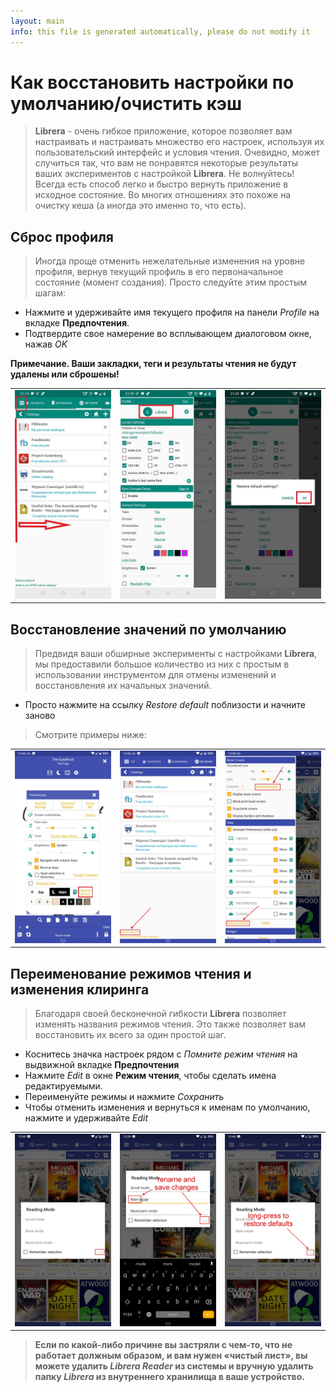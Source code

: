 ```yaml
---
layout: main
info: this file is generated automatically, please do not modify it
---
```


# Как восстановить настройки по умолчанию/очистить кэш

> **Librera** - очень гибкое приложение, которое позволяет вам настраивать и настраивать множество его настроек, используя их пользовательский интерфейс и условия чтения. Очевидно, может случиться так, что вам не понравятся некоторые результаты ваших экспериментов с настройкой **Librera**. Не волнуйтесь! Всегда есть способ легко и быстро вернуть приложение в исходное состояние. Во многих отношениях это похоже на очистку кеша (а иногда это именно то, что есть).

## Сброс профиля

> Иногда проще отменить нежелательные изменения на уровне профиля, вернув текущий профиль в его первоначальное состояние (момент создания). Просто следуйте этим простым шагам:
* Нажмите и удерживайте имя текущего профиля на панели _Profile_ на вкладке **Предпочтения**.
* Подтвердите свое намерение во всплывающем диалоговом окне, нажав _OK_

**Примечание. Ваши закладки, теги и результаты чтения не будут удалены или сброшены!**

||||
|-|-|-|
|![](19.jpg)|![](20.jpg)|![](21.jpg)|

## Восстановление значений по умолчанию

> Предвидя ваши обширные эксперименты с настройками **Librera**, мы предоставили большое количество из них с простым в использовании инструментом для отмены изменений и восстановления их начальных значений.
* Просто нажмите на ссылку _Restore default_ поблизости и начните заново
> Смотрите примеры ниже:

||||
|-|-|-|
|![](1.jpg)|![](2.jpg)|![](3.jpg)|

## Переименование режимов чтения и изменения клиринга

> Благодаря своей бесконечной гибкости **Librera** позволяет изменять названия режимов чтения. Это также позволяет вам восстановить их всего за один простой шаг.
* Коснитесь значка настроек рядом с _Помните режим чтения_ на выдвижной вкладке **Предпочтения**
* Нажмите _Edit_ в окне **Режим чтения**, чтобы сделать имена редактируемыми.
* Переименуйте режимы и нажмите _Сохранить_
* Чтобы отменить изменения и вернуться к именам по умолчанию, нажмите и удерживайте _Edit_

||||
|-|-|-|
|![](4.jpg)|![](5.jpg)|![](6.jpg)|

> **Если по какой-либо причине вы застряли с чем-то, что не работает должным образом, и вам нужен «чистый лист», вы можете удалить _Librera Reader_ из системы и вручную удалить папку _Librera_ из внутреннего хранилища в ваше устройство.**
